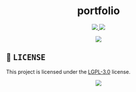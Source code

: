 <!---
this readme sucks
--->

<!--- TITLE --->
<h1 align="center"> portfolio </h1>

<!--- DESCRIPTION --->
<div align="center">
   <p></p>
   <a href="https://github.com/janleigh/portfolio/network/members">
      <img src="https://img.shields.io/github/forks/janleigh/portfolio?color=f7be95&labelColor=1E1E28&style=for-the-badge">
   </a>
   <a href="https://github.com/janleigh/portfolio/stargazers">
      <img src="https://img.shields.io/github/stars/janleigh/portfolio?color=C9CBFF&labelColor=1E1E28&style=for-the-badge">
   </a>
   <br>
</div>
<div align="center">
   <p></p>
   <a href="https://discord.gg/2RfJb3CVfb">
      <img src="https://discord.com/api/guilds/853812920919261235/embed.png?style=banner2">
   </a>
   <br>
</div>

<!--- LICENSE --->
## :scroll: <samp>LICENSE</samp>
   This project is licensed under the [LGPL-3.0](LICENSE.md) license.

<p align="center">
   <img src="https://raw.githubusercontent.com/catppuccin/catppuccin/main/assets/footers/gray0_ctp_on_line.svg?sanitize=true"/>
</p>

